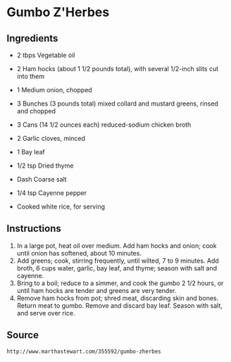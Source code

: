 # Gumbo Z'Herbes

## Ingredients

- 2 tbps   Vegetable oil
- 2        Ham hocks (about 1 1/2 pounds total), with several 1/2-inch slits cut into them
- 1        Medium onion, chopped
- 3        Bunches (3 pounds total) mixed collard and mustard greens, rinsed and chopped
- 3        Cans (14 1/2 ounces each) reduced-sodium chicken broth
- 2        Garlic cloves, minced
- 1        Bay leaf
- 1/2 tsp   Dried thyme
- Dash     Coarse salt
- 1/4 tsp  Cayenne pepper

- Cooked white rice, for serving

## Instructions

  1. In a large pot, heat oil over medium. Add ham hocks and onion; cook until onion has softened, about 10 minutes.
  2. Add greens; cook, stirring frequently, until wilted, 7 to 9 minutes. Add broth, 6 cups water, garlic, bay leaf, and thyme; season with salt and cayenne.
  3. Bring to a boil; reduce to a simmer, and cook the gumbo 2 1/2 hours, or until ham hocks are tender and greens are very tender.
  4. Remove ham hocks from pot; shred meat, discarding skin and bones. Return meat to gumbo. Remove and discard bay leaf. Season with salt, and serve over rice.


## Source
    http://www.marthastewart.com/355592/gumbo-zherbes
